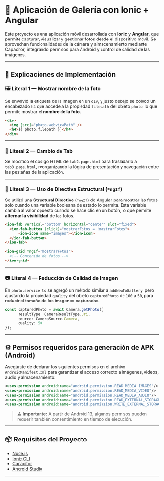# 📸 Aplicación de Galería con Ionic + Angular

Este proyecto es una aplicación móvil desarrollada con **Ionic** y **Angular**, que permite capturar, visualizar y gestionar fotos desde el dispositivo móvil. Se aprovechan funcionalidades de la cámara y almacenamiento mediante Capacitor, integrando permisos para Android y control de calidad de las imágenes.

---

## 🧠 Explicaciones de Implementación

### 🖼️ Literal 1 — Mostrar nombre de la foto

Se envolvió la etiqueta de la imagen en un `div`, y justo debajo se colocó un encabezado `h4` que accede a la propiedad `filepath` del objeto `photo`, lo que permite mostrar el **nombre de la foto**.

```html
<div>
  <img [src]="photo.webviewPath" />
  <h4>{{ photo.filepath }}</h4>
</div>
```

---

### 🔁 Literal 2 — Cambio de Tab

Se modificó el código HTML de `tab2.page.html` para trasladarlo a `tab3.page.html`, reorganizando la lógica de presentación y navegación entre las pestañas de la aplicación.

---

### 🧩 Literal 3 — Uso de Directiva Estructural (`*ngIf`)

Se utilizó una **Structural Directive** (`*ngIf`) de Angular para mostrar las fotos solo cuando una variable booleana de estado lo permita. Esta variable cambia al valor opuesto cuando se hace clic en un botón, lo que permite **alternar la visibilidad** de las fotos.

```html
<ion-fab vertical="bottom" horizontal="center" slot="fixed">
  <ion-fab-button (click)="mostrarFotos = !mostrarFotos">
      <ion-icon name="images"></ion-icon>
  </ion-fab-button>
</ion-fab>

<ion-grid *ngIf="mostrarFotos">
  <!-- Contenido de fotos -->
</ion-grid>
```

---

### 📷 Literal 4 — Reducción de Calidad de Imagen

En `photo.service.ts` se agregó un método similar a `addNewToGallery`, pero ajustando la propiedad `quality` del objeto `capturedPhoto` de `100` a `50`, para reducir el tamaño de las imágenes capturadas.

```ts
const capturedPhoto = await Camera.getPhoto({
      resultType: CameraResultType.Uri,
      source: CameraSource.Camera,
      quality: 50
});
```

---

## ⚙️ Permisos requeridos para generación de APK (Android)

Asegúrate de declarar los siguientes permisos en el archivo `AndroidManifest.xml` para garantizar el acceso correcto a imágenes, videos, audio y almacenamiento:

```xml
<uses-permission android:name="android.permission.READ_MEDIA_IMAGES"/>
<uses-permission android:name="android.permission.READ_MEDIA_VIDEO"/>
<uses-permission android:name="android.permission.READ_MEDIA_AUDIO"/>
<uses-permission android:name="android.permission.READ_EXTERNAL_STORAGE"/>
<uses-permission android:name="android.permission.WRITE_EXTERNAL_STORAGE"/>
```

> ⚠️ **Importante:** A partir de Android 13, algunos permisos pueden requerir también consentimiento en tiempo de ejecución.

---

## 📦 Requisitos del Proyecto

- [Node.js](https://nodejs.org/)
- [Ionic CLI](https://ionicframework.com/docs/cli)
- [Capacitor](https://capacitorjs.com/)
- [Android Studio](https://developer.android.com/studio)

---

